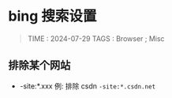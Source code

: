 # bing 搜索设置

> TIME : 2024-07-29
> TAGS : Browser ; Misc

## 排除某个网站

- -site:\*.xxx
  例: 排除 csdn `-site:*.csdn.net`
